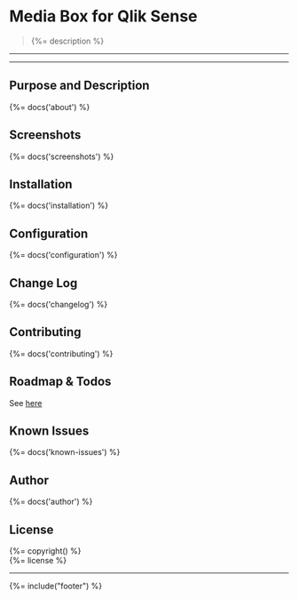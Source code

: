# Media Box for Qlik Sense
> {%= description %}  

---

<!-- toc -->

---

## Purpose and Description
{%= docs('about') %}

## Screenshots
{%= docs('screenshots') %}

## Installation
{%= docs('installation') %}

## Configuration
{%= docs('configuration') %}

## Change Log
{%= docs('changelog') %}

## Contributing
{%= docs('contributing') %}

## Roadmap & Todos
See [here](./docs/roadmap.md)

## Known Issues
{%= docs('known-issues') %}

## Author
{%= docs('author') %}

## License
{%= copyright() %}  
{%= license %}

***


{%= include("footer") %}
